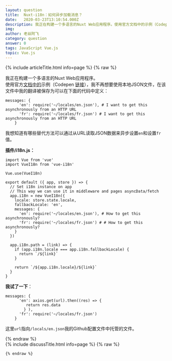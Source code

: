 ```yaml
---
layout: question
title:  Nuxt-i18n：如何异步加载消息？
date:   2020-03-23T13:10:54.000Z
description: 我正在构建一个多语言的Nuxt Web应用程序。使用官方文档中的示例（Codepen 链接），我不再想要使用本地JSON文件，在该文件中我的翻译被保存为...
img: 
author: 老丝阿飞
category: question
answer: 0
tags: JavaScript Vue.js
topic: Vue.js
---
```

<div class="article-root">
  <div class="article">
    {% include articleTitle.html info=page %}
    {% raw %}
    <div class="article-content"><p><font style="vertical-align: inherit;"><font style="vertical-align: inherit;">我正在构建一个多语言的Nuxt Web应用程序。</font></font><br><font style="vertical-align: inherit;"><font style="vertical-align: inherit;">
使用官方</font></font><a href="https://nuxtjs.org/examples/i18n/" rel="nofollow noreferrer"><font style="vertical-align: inherit;"><font style="vertical-align: inherit;">文档中的</font></font></a><font style="vertical-align: inherit;"><font style="vertical-align: inherit;">示例</font><font style="vertical-align: inherit;">（Codepen </font></font><a href="https://codesandbox.io/s/github/nuxt/nuxt.js/tree/dev/examples/i18n?from-embed" rel="nofollow noreferrer"><font style="vertical-align: inherit;"><font style="vertical-align: inherit;">链接</font></font></a><font style="vertical-align: inherit;"><font style="vertical-align: inherit;">），我不再想要使用本地JSON文件，在该文件中我的翻译被保存为可以在下面的代码中定义：</font></font></p>

<pre><code>messages: {<font></font>
      'en': require('~/locales/en.json'), # I want to get this asynchronously from an HTTP URL<font></font>
      'fr': require('~/locales/fr.json') # I want to get this asynchronously from an HTTP URL<font></font>
    }<font></font>
</code></pre>

<p><font style="vertical-align: inherit;"><font style="vertical-align: inherit;">我想知道有哪些替代方法可以</font><font style="vertical-align: inherit;">通过从URL读取JSON数据来</font><font style="vertical-align: inherit;">异步设置</font></font><code>en</code><font style="vertical-align: inherit;"><font style="vertical-align: inherit;">和</font><font style="vertical-align: inherit;">设置</font></font><code>fr</code><font style="vertical-align: inherit;"><font style="vertical-align: inherit;">值。</font></font></p>

<p><strong><font style="vertical-align: inherit;"><font style="vertical-align: inherit;">插件/i18n.js：</font></font></strong></p>

<pre><code>import Vue from 'vue'<font></font>
import VueI18n from 'vue-i18n'<font></font>
<font></font>
Vue.use(VueI18n)<font></font>
<font></font>
export default ({ app, store }) =&gt; {<font></font>
  // Set i18n instance on app<font></font>
  // This way we can use it in middleware and pages asyncData/fetch<font></font>
  app.i18n = new VueI18n({<font></font>
    locale: store.state.locale,<font></font>
    fallbackLocale: 'en',<font></font>
    messages: {<font></font>
      'en': require('~/locales/en.json'), # How to get this asynchronously?<font></font>
      'fr': require('~/locales/fr.json') # # How to get this asynchronously?<font></font>
    }<font></font>
  })<font></font>
<font></font>
  app.i18n.path = (link) =&gt; {<font></font>
    if (app.i18n.locale === app.i18n.fallbackLocale) {<font></font>
      return `/${link}`<font></font>
    }<font></font>
<font></font>
    return `/${app.i18n.locale}/${link}`<font></font>
  }<font></font>
}<font></font>
</code></pre>

<p><strong><font style="vertical-align: inherit;"><font style="vertical-align: inherit;">我试了一下</font></font></strong><font style="vertical-align: inherit;"><font style="vertical-align: inherit;">：</font></font></p>

<pre><code>messages: {<font></font>
      'en': axios.get(url).then((res) =&gt; {        <font></font>
         return res.data<font></font>
        } ),<font></font>
      'fr': require('~/locales/fr.json')<font></font>
    }<font></font>
</code></pre>

<p><font style="vertical-align: inherit;"><font style="vertical-align: inherit;">这里</font></font><code>url</code><font style="vertical-align: inherit;"><font style="vertical-align: inherit;">指向</font></font><code>/locals/en.json</code><font style="vertical-align: inherit;"><font style="vertical-align: inherit;">我的Github配置文件中托管的文件。</font></font></p></div>
    {% endraw %}
  </div>

  <div class="discuss-wrapper">
    {% include discussTitle.html info=page %}
    {% raw %}
    
    {% endraw %}
  </div>
<div>
